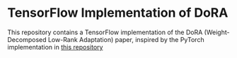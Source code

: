 # TensorFlow Implementation of DoRA
This repository contains a TensorFlow implementation of the DoRA (Weight-Decomposed Low-Rank Adaptation) paper, inspired by the PyTorch implementation in [this repository](https://github.com/catid/dora)
